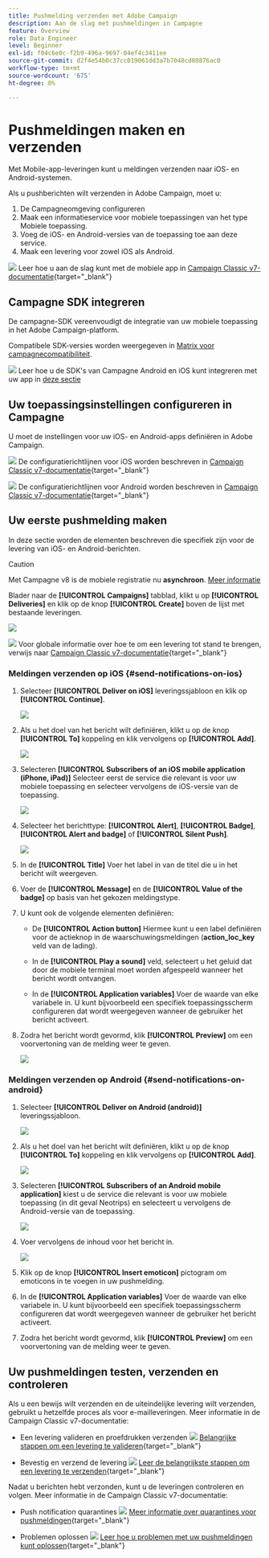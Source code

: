 ```yaml
---
title: Pushmelding verzenden met Adobe Campaign
description: Aan de slag met pushmeldingen in Campagne
feature: Overview
role: Data Engineer
level: Beginner
exl-id: f04c6e0c-f2b9-496a-9697-04ef4c3411ee
source-git-commit: d2f4e54b0c37cc019061dd3a7b7048cd80876ac0
workflow-type: tm+mt
source-wordcount: '675'
ht-degree: 0%

---
```


# Pushmeldingen maken en verzenden

Met Mobile-app-leveringen kunt u meldingen verzenden naar iOS- en Android-systemen.

Als u pushberichten wilt verzenden in Adobe Campaign, moet u:

1. De Campagneomgeving configureren
1. Maak een informatieservice voor mobiele toepassingen van het type Mobiele toepassing.
1. Voeg de iOS- en Android-versies van de toepassing toe aan deze service.
1. Maak een levering voor zowel iOS als Android.

![](../assets/do-not-localize/book.png) Leer hoe u aan de slag kunt met de mobiele app in [Campaign Classic v7-documentatie](https://experienceleague.adobe.com/docs/campaign-classic/using/sending-messages/sending-push-notifications/about-mobile-app-channel.html){target=&quot;_blank&quot;}

## Campagne SDK integreren

De campagne-SDK vereenvoudigt de integratie van uw mobiele toepassing in het Adobe Campaign-platform.

Compatibele SDK-versies worden weergegeven in [Matrix voor campagnecompatibiliteit](../start/compatibility-matrix.md#MobileSDK).

![](../assets/do-not-localize/glass.png) Leer hoe u de SDK&#39;s van Campagne Android en iOS kunt integreren met uw app in [deze sectie](../config/push-config.md)

<!--
### Configure Campaign Extension in Launch

You can integrate Adobe Experience Platorm Launch SDK with Campaign, by leveraging Campaign Classic extension.

![](../assets/do-not-localize/book.png) Learn more in [Adobe Mobile SDK documentation](https://aep-sdks.gitbook.io/docs/using-mobile-extensions/adobe-campaignclassic){target="_blank"}

-->

## Uw toepassingsinstellingen configureren in Campagne

U moet de instellingen voor uw iOS- en Android-apps definiëren in Adobe Campaign.

![](../assets/do-not-localize/book.png) De configuratierichtlijnen voor iOS worden beschreven in [Campaign Classic v7-documentatie](https://experienceleague.adobe.com/docs/campaign-classic/using/sending-messages/sending-push-notifications/configure-the-mobile-app/configuring-the-mobile-application.html?lang=en#sending-messages){target=&quot;_blank&quot;}

![](../assets/do-not-localize/book.png) De configuratierichtlijnen voor Android worden beschreven in [Campaign Classic v7-documentatie](https://experienceleague.adobe.com/docs/campaign-classic/using/sending-messages/sending-push-notifications/configure-the-mobile-app/configuring-the-mobile-application-android.html?lang=en#sending-messages){target=&quot;_blank&quot;}

## Uw eerste pushmelding maken

In deze sectie worden de elementen beschreven die specifiek zijn voor de levering van iOS- en Android-berichten.

>[!CAUTION]
>
>Met Campagne v8 is de mobiele registratie nu **asynchroon**. [Meer informatie](../dev/staging.md)

Blader naar de **[!UICONTROL Campaigns]** tabblad, klikt u op **[!UICONTROL Deliveries]** en klik op de knop **[!UICONTROL Create]** boven de lijst met bestaande leveringen.

![](assets/delivery_step_1.png)

![](../assets/do-not-localize/book.png) Voor globale informatie over hoe te om een levering tot stand te brengen, verwijs naar [Campaign Classic v7-documentatie](https://experienceleague.adobe.com/docs/campaign-classic/using/sending-messages/key-steps-when-creating-a-delivery/steps-about-delivery-creation-steps.html?lang=en#sending-messages){target=&quot;_blank&quot;}

### Meldingen verzenden op iOS {#send-notifications-on-ios}

1. Selecteer **[!UICONTROL Deliver on iOS]** leveringssjabloon en klik op **[!UICONTROL Continue]**.

   ![](assets/push-template-ios.png)

1. Als u het doel van het bericht wilt definiëren, klikt u op de knop **[!UICONTROL To]** koppeling en klik vervolgens op **[!UICONTROL Add]**.

   ![](assets/push-ios-select-target.png)

1. Selecteren **[!UICONTROL Subscribers of an iOS mobile application (iPhone, iPad)]** Selecteer eerst de service die relevant is voor uw mobiele toepassing en selecteer vervolgens de iOS-versie van de toepassing.

   ![](assets/push-ios-subscribers.png)

1. Selecteer het berichttype: **[!UICONTROL Alert]**, **[!UICONTROL Badge]**, **[!UICONTROL Alert and badge]** of **[!UICONTROL Silent Push]**.

   ![](assets/push-ios-alert.png)

1. In de **[!UICONTROL Title]** Voer het label in van de titel die u in het bericht wilt weergeven.

1. Voer de **[!UICONTROL Message]** en de **[!UICONTROL Value of the badge]** op basis van het gekozen meldingstype.

1. U kunt ook de volgende elementen definiëren:

   * De **[!UICONTROL Action button]** Hiermee kunt u een label definiëren voor de actieknop in de waarschuwingsmeldingen (**action_loc_key** veld van de lading).

   * In de **[!UICONTROL Play a sound]** veld, selecteert u het geluid dat door de mobiele terminal moet worden afgespeeld wanneer het bericht wordt ontvangen.

   * In de **[!UICONTROL Application variables]** Voer de waarde van elke variabele in. U kunt bijvoorbeeld een specifiek toepassingsscherm configureren dat wordt weergegeven wanneer de gebruiker het bericht activeert.

1. Zodra het bericht wordt gevormd, klik **[!UICONTROL Preview]** om een voorvertoning van de melding weer te geven.

   ![](assets/push-ios-preview.png)


### Meldingen verzenden op Android {#send-notifications-on-android}

1. Selecteer **[!UICONTROL Deliver on Android (android)]** leveringssjabloon.

   ![](assets/push-template-android.png)

1. Als u het doel van het bericht wilt definiëren, klikt u op de knop **[!UICONTROL To]** koppeling en klik vervolgens op **[!UICONTROL Add]**.

   ![](assets/push-android-select-target.png)

1. Selecteren **[!UICONTROL Subscribers of an Android mobile application]** kiest u de service die relevant is voor uw mobiele toepassing (in dit geval Neotrips) en selecteert u vervolgens de Android-versie van de toepassing.

   ![](assets/push-ios-subscribers.png)

1. Voer vervolgens de inhoud voor het bericht in.

   ![](assets/push-android-content.png)

1. Klik op de knop **[!UICONTROL Insert emoticon]** pictogram om emoticons in te voegen in uw pushmelding.

1. In de **[!UICONTROL Application variables]** Voer de waarde van elke variabele in. U kunt bijvoorbeeld een specifiek toepassingsscherm configureren dat wordt weergegeven wanneer de gebruiker het bericht activeert.

1. Zodra het bericht wordt gevormd, klik **[!UICONTROL Preview]** om een voorvertoning van de melding weer te geven.

   <!--![](assets/push-android-preview.png)-->

## Uw pushmeldingen testen, verzenden en controleren

Als u een bewijs wilt verzenden en de uiteindelijke levering wilt verzenden, gebruikt u hetzelfde proces als voor e-mailleveringen. Meer informatie in de Campaign Classic v7-documentatie:

* Een levering valideren en proefdrukken verzenden
   ![](../assets/do-not-localize/book.png) [Belangrijke stappen om een levering te valideren](https://experienceleague.adobe.com/docs/campaign-classic/using/sending-messages/key-steps-when-creating-a-delivery/steps-validating-the-delivery.html){target=&quot;_blank&quot;}

* Bevestig en verzend de levering
   ![](../assets/do-not-localize/book.png) [Leer de belangrijkste stappen om een levering te verzenden](https://experienceleague.adobe.com/docs/campaign-classic/using/sending-messages/key-steps-when-creating-a-delivery/steps-sending-the-delivery.html?lang=en){target=&quot;_blank&quot;}

Nadat u berichten hebt verzonden, kunt u de leveringen controleren en volgen. Meer informatie in de Campaign Classic v7-documentatie:

* Push notification quarantines
   ![](../assets/do-not-localize/book.png) [Meer informatie over quarantines voor pushmeldingen](https://experienceleague.adobe.com/docs/campaign-classic/using/sending-messages/monitoring-deliveries/understanding-quarantine-management.html?lang=en#push-notification-quarantines){target=&quot;_blank&quot;}

* Problemen oplossen
   ![](../assets/do-not-localize/book.png) [Leer hoe u problemen met uw pushmeldingen kunt oplossen](https://experienceleague.adobe.com/docs/campaign-classic/using/sending-messages/sending-push-notifications/troubleshooting.html?lang=en){target=&quot;_blank&quot;}
